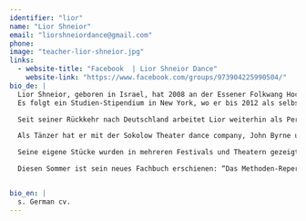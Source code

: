 ```yaml
---
identifier: "lior"
name: "Lior Shneior"
email: "liorshneiordance@gmail.com"
phone:
image: "teacher-lior-shneior.jpg"
links:
  - website-title: "Facebook  | Lior Shneior Dance"
    website-link: "https://www.facebook.com/groups/973904225990504/"
bio_de: |
  Lior Shneior, geboren in Israel, hat 2008 an der Essener Folkwang Hochschule die Ausbildung zum Bühnentänzer absolviert. 
  Es folgt ein Studien-Stipendium in New York, wo er bis 2012 als selbständiger Performer und Choreograph arbeitete (Training bei David Howard und der Bill T Jones Company u.a.).  

  Seit seiner Rückkehr nach Deutschland arbeitet Lior weiterhin als Performer und Choreograph sowie als Tanzpädagoge und leitet Workshops für verschiedene Zielgruppen.  

  Als Tänzer hat er mit der Sokolow Theater dance company, John Byrne und Fotograf David LaChapelle, NeuerTanz/ WA Wölfel u.a gearbeitet. 

  Seine eigene Stücke wurden in mehreren Festivals und Theatern gezeigt - Judson church (NYC/USA), Proctors Theater (USA), 92 Street Y (NYC/USA), Summer Dance Festival in Suzanne Dellal Centre (Tel Aviv/Israel) , und Kleintheater (Luzern/Schweiz) u.a.  

  Diesen Sommer ist sein neues Fachbuch erschienen: “Das Methoden-Repertoire Tanz und Bewegung”, welches er zusammen mit Theaterpädagogin Maike Plath geschrieben hat.


bio_en: |
  s. German cv.
---
```

